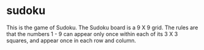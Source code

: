 # sudoku
This is the game of Sudoku. The Sudoku board is a 9 X 9 grid. The rules are that the numbers 1 - 9 can appear only once within each of its 3 X 3 squares, 
and appear once in each row and column. 

